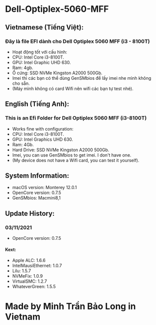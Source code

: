 # Dell-Optiplex-5060-MFF
## Vietnamese (Tiếng Việt):
### Đây là file EFI dành cho Dell Optiplex 5060 MFF (i3 - 8100T)
- Hoạt động tốt với cấu hình:
- CPU: Intel Core i3-8100T.
- GPU: Intel Graphic UHD 630.
- Ram: 4gb.
- Ổ cứng: SSD NVMe Kingston A2000 500Gb.
- Imei thì các bạn có thể dùng GenSMbios để lấy imei nhe mình không cho sẵn.
- (Máy mình không có card Wifi nên wifi các bạn tự test nhé).
## English (Tiếng Anh):
### This is an Efi Folder for Dell Optiplex 5060 MFF (i3-8100T)
- Works fine with configuration:
- CPU: Intel Core i3-8100T.
- GPU: Intel Graphics UHD 630.
- Ram: 4Gb.
- Hard Drive: SSD NVMe Kingston A2000 500Gb.
- Imei, you can use GenSMbios to get imei. I don't have one.
- (My device does not have a Wifi card, you can test it yourself).
 ## System Information:
- macOS version: Monterey 12.0.1
- OpenCore version: 0.7.5
- GenSMbios: Macmini8,1
## Update History:
### 03/11/2021
- OpenCore version: 0.7.5
#### Kext:
- Apple ALC: 1.6.6
- IntelMausiEthernet: 1.0.7
- Lilu: 1.5.7
- NVMeFix: 1.0.9
- VirtualSMC: 1.2.7
- WhateverGreen: 1.5.5
# Made by Minh Trần Bảo Long in Vietnam
